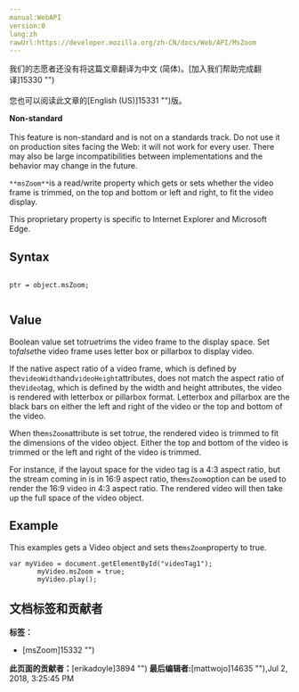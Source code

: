 ```yaml
---
manual:WebAPI
version:0
lang:zh
rawUrl:https://developer.mozilla.org/zh-CN/docs/Web/API/MsZoom
---
```




<bdi>我们的志愿者还没有将这篇文章翻译为<bdi>中文 (简体)</bdi>。[加入我们帮助完成翻译]15330 "")<br></br>您也可以阅读此文章的[English (US)]15331 "")版。</bdi>






**Non-standard**<br></br>This feature is non-standard and is not on a standards track. Do not use it on production sites facing the Web: it will not work for every user. There may also be large incompatibilities between implementations and the behavior may change in the future.




`**msZoom**`is a read/write property which gets or sets whether the video frame is trimmed, on the top and bottom or left and right, to fit the video display.



This proprietary property is specific to Internet Explorer and Microsoft Edge.


## Syntax<a name="Syntax"></a>

```
 
ptr = object.msZoom;


```

## Value<a name="Value"></a>


Boolean value set to<em>true</em>trims the video frame to the display space. Set to<em>false</em>the video frame uses letter box or pillarbox to display video.



If the native aspect ratio of a video frame, which is defined by the`videoWidth`and`videoHeight`attributes, does not match the aspect ratio of the`Video`tag, which is defined by the width and height attributes, the video is rendered with letterbox or pillarbox format. Letterbox and pillarbox are the black bars on either the left and right of the video or the top and bottom of the video.



When the`msZoom`attribute is set to<em>true</em>, the rendered video is trimmed to fit the dimensions of the video object. Either the top and bottom of the video is trimmed or the left and right of the video is trimmed.



For instance, if the layout space for the video tag is a 4:3 aspect ratio, but the stream coming in is in 16:9 aspect ratio, the`msZoom`option can be used to render the 16:9 video in 4:3 aspect ratio. The rendered video will then take up the full space of the video object.


## Example<a name="Example"></a>


This examples gets a Video object and sets the`msZoom`property to true.


```
var myVideo = document.getElementById("videoTag1");
       myVideo.msZoom = true;
       myVideo.play();
```



## 文档标签和贡献者
**标签：**
* [msZoom]15332 "")

**此页面的贡献者：**[erikadoyle]3894 "")
**最后编辑者:**[mattwojo]14635 ""),<time>Jul 2, 2018, 3:25:45 PM</time>


